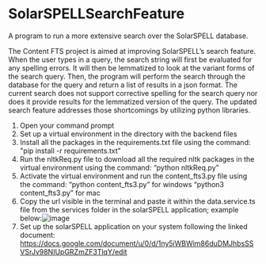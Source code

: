 # SolarSPELLSearchFeature
A program to run a more extensive search over the SolarSPELL database.

The Content FTS project is aimed at improving SolarSPELL’s search feature. When the user types in a query, the search string will first be evaluated for any spelling errors. It will then be lemmatized to look at the variant forms of the search query. Then, the program will perform the search through the database for the query and return a list of results in a json format.
The current search does not support corrective spelling for the search query nor does it provide results for the lemmatized version of the query. The updated search feature addresses those shortcomings by utilizing python libraries. 

1. Open your command prompt
2. Set up a virtual environment in the directory with the backend files
3. Install all the packages in the requirements.txt file using the command:
  "pip install -r requirements.txt"
4. Run the nltkReq.py file to download all the required nltk packages in the virtual environment using the command:
  “python nltkReq.py”
5. Activate the virtual environment and run the content_fts3.py file using the command:
  “python content_fts3.py” for windows 
  “python3 content_fts3.py” for mac
6. Copy the url visible in the terminal and paste it within the data.service.ts file from the services folder in the solarSPELL application; example below:![image](https://user-images.githubusercontent.com/91769429/218340905-ce2c9ec9-157d-49a8-95b7-b8932189b57b.png)
7. Set up the solarSPELL application on your system following the linked document: https://docs.google.com/document/u/0/d/1ny5iWBWim86duDMJhbsSSVSrJv98NIUpGRZmZF3TlqY/edit
